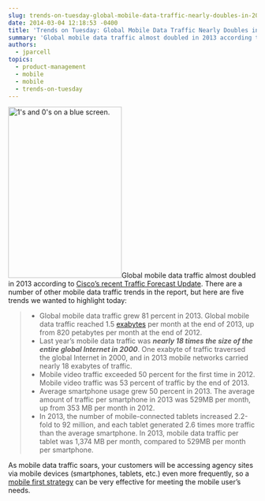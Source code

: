 ```yaml
---
slug: trends-on-tuesday-global-mobile-data-traffic-nearly-doubles-in-2013
date: 2014-03-04 12:18:53 -0400
title: 'Trends on Tuesday: Global Mobile Data Traffic Nearly Doubles in 2013'
summary: 'Global mobile data traffic almost doubled in 2013 according to Cisco’s recent Traffic Forecast Update. There are a number of other mobile data traffic trends in the report, but here are five trends we wanted to highlight today: Global mobile data traffic grew 81 percent in 2013. Global mobile data traffic reached 1.5 exabytes per'
authors:
  - jparcell
topics:
  - product-management
  - mobile
  - mobile
  - trends-on-tuesday
---
```


[<img class="alignright size-full wp-image-131422" alt="1's and 0's on a blue screen." src="https://s3.amazonaws.com/digitalgov/_legacy-img/2014/03/bits-bytes-1-0-data.png" width="230" height="347" />](https://s3.amazonaws.com/digitalgov/_legacy-img/2014/03/bits-bytes-1-0-data.png)Global mobile data traffic almost doubled in 2013 according to [Cisco’s recent Traffic Forecast Update](http://www.cisco.com/c/en/us/solutions/collateral/service-provider/visual-networking-index-vni/white_paper_c11-520862.html). There are a number of other mobile data traffic trends in the report, but here are five trends we wanted to highlight today:

>   * Global mobile data traffic grew 81 percent in 2013. Global mobile data traffic reached 1.5 [exabytes](http://en.wikipedia.org/wiki/Exabyte) per month at the end of 2013, up from 820 petabytes per month at the end of 2012.
>   * Last year’s mobile data traffic was _**nearly 18 times the size of the entire global Internet in 2000**_. One exabyte of traffic traversed the global Internet in 2000, and in 2013 mobile networks carried nearly 18 exabytes of traffic.
>   * Mobile video traffic exceeded 50 percent for the first time in 2012. Mobile video traffic was 53 percent of traffic by the end of 2013.
>   * Average smartphone usage grew 50 percent in 2013. The average amount of traffic per smartphone in 2013 was 529MB per month, up from 353 MB per month in 2012.
>   * In 2013, the number of mobile-connected tablets increased 2.2-fold to 92 million, and each tablet generated 2.6 times more traffic than the average smartphone. In 2013, mobile data traffic per tablet was 1,374 MB per month, compared to 529MB per month per smartphone.

As mobile data traffic soars, your customers will be accessing agency sites via mobile devices (smartphones, tablets, etc.) even more frequently, so a [mobile first strategy](FIND?s=mobile+first.md) can be very effective for meeting the mobile user&#8217;s needs.